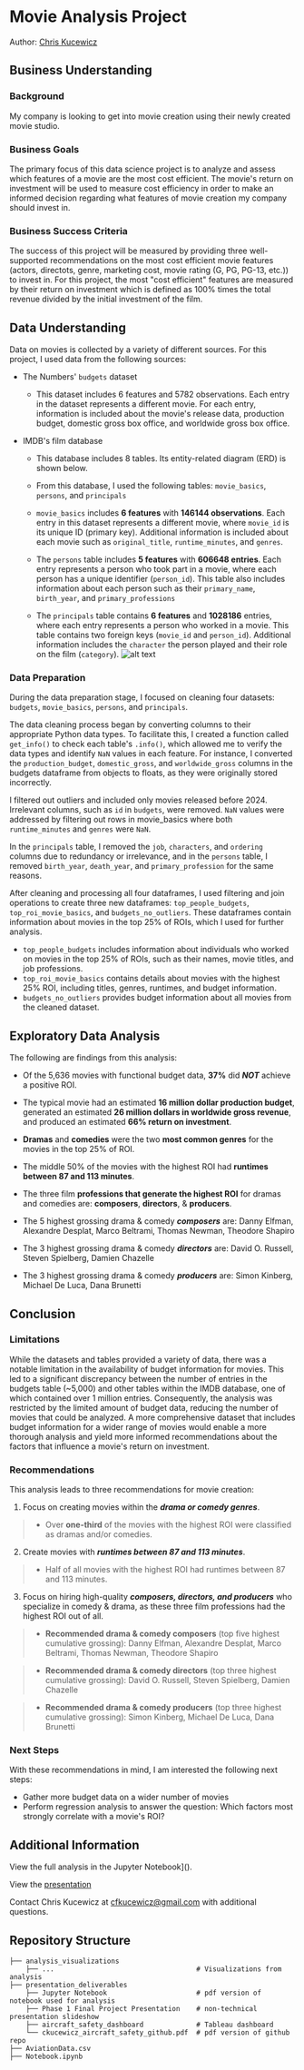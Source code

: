 # Movie Analysis Project
Author: [Chris Kucewicz](cfkucewicz@gmail.com)
## Business Understanding
### Background
My company is looking to get into movie creation using their newly created movie studio. 

### Business Goals
The primary focus of this data science project is to analyze and assess which features of a movie are the most cost efficient. The movie's return on investment will be used to measure cost efficiency in order to make an informed decision regarding what features of movie creation my company should invest in.

### Business Success Criteria
The success of this project will be measured by providing three well-supported recommendations on the most cost efficient movie features (actors, directots, genre, marketing cost, movie rating (G, PG, PG-13, etc.)) to invest in. For this project, the most "cost efficient" features are measured by their return on investment which is defined as 100% times the total revenue divided by the initial investment of the film.

## Data Understanding
Data on movies is collected by a variety of different sources. For this project, I used data from the following sources:
    
- The Numbers' `budgets` dataset
    - This dataset includes 6 features and 5782 observations. Each entry in the dataset represents a different movie. For each entry, information is included about the movie's release data, production budget, domestic gross box office, and worldwide gross box office.
    
    
- IMDB's film database
    - This database includes 8 tables. Its entity-related diagram (ERD) is shown below. 
    
    - From this database, I used the following tables: `movie_basics`, `persons`, and `principals`
    
    - `movie_basics` includes **6 features** with **146144 observations**. Each entry in this dataset represents a different movie, where `movie_id` is its unique ID (primary key). Additional information is included about each movie such as `original_title`, `runtime_minutes`, and `genres`.
    
    - The `persons` table includes **5 features** with **606648 entries**. Each entry represents a person who took part in a movie, where each person has a unique identifier (`person_id`). This table also includes information about each person such as their `primary_name`, `birth_year`, and `primary_professions` 
    
     - The `principals` table contains **6 features** and **1028186** entries, where each entry represents a person who worked in a movie. This table contains two foreign keys (`movie_id` and `person_id`). Additional information includes the `character` the person played and their role on the film (`category`). 
    ![alt text](Movie_data_ERD.png "Title")

### Data Preparation
During the data preparation stage, I focused on cleaning four datasets: `budgets`, `movie_basics`, `persons`, and `principals`.

The data cleaning process began by converting columns to their appropriate Python data types. To facilitate this, I created a function called `get_info()` to check each table's `.info()`, which allowed me to verify the data types and identify `NaN` values in each feature. For instance, I converted the `production_budget`, `domestic_gross`, and `worldwide_gross` columns in the budgets dataframe from objects to floats, as they were originally stored incorrectly.

I filtered out outliers and included only movies released before 2024. Irrelevant columns, such as `id` in `budgets`, were removed. `NaN` values were addressed by filtering out rows in movie_basics where both `runtime_minutes` and `genres` were `NaN`.

In the `principals` table, I removed the `job`, `characters`, and `ordering` columns due to redundancy or irrelevance, and in the `persons` table, I removed `birth_year`, `death_year`, and `primary_profession` for the same reasons.

After cleaning and processing all four dataframes, I used filtering and join operations to create three new dataframes: `top_people_budgets`, `top_roi_movie_basics`, and `budgets_no_outliers`. These dataframes contain information about movies in the top 25% of ROIs, which I used for further analysis.

* `top_people_budgets` includes information about individuals who worked on movies in the top 25% of ROIs, such as their names, movie titles, and job professions.
* `top_roi_movie_basics` contains details about movies with the highest 25% ROI, including titles, genres, runtimes, and budget information.
* `budgets_no_outliers` provides budget information about all movies from the cleaned dataset.
  
## Exploratory Data Analysis

The following are findings from this analysis:
- Of the 5,636 movies with functional budget data, **37%** did ***NOT*** achieve a positive ROI. 


- The typical movie had an estimated **16 million dollar production budget**, generated an estimated **26 million dollars in worldwide gross revenue**, and produced an estimated **66% return on investment**.


- **Dramas** and **comedies** were the two **most common genres** for the movies in the top 25% of ROI.


- The middle 50% of the movies with the highest ROI had **runtimes between 87 and 113 minutes**.


- The three film **professions that generate the highest ROI** for dramas and comedies are: **composers**, **directors**, & **producers**.

 - The 5 highest grossing drama & comedy ***composers*** are: Danny Elfman, Alexandre Desplat, Marco Beltrami, Thomas Newman, Theodore Shapiro

 - The 3 highest grossing drama & comedy ***directors*** are: David O. Russell, Steven Spielberg, Damien Chazelle

 - The 3 highest grossing drama & comedy ***producers*** are: Simon Kinberg, Michael De Luca, Dana Brunetti

## Conclusion

### Limitations
While the datasets and tables provided a variety of data, there was a notable limitation in the availability of budget information for movies. This led to a significant discrepancy between the number of entries in the budgets table (~5,000) and other tables within the IMDB database, one of which contained over 1 million entries. Consequently, the analysis was restricted by the limited amount of budget data, reducing the number of movies that could be analyzed. A more comprehensive dataset that includes budget information for a wider range of movies would enable a more thorough analysis and yield more informed recommendations about the factors that influence a movie's return on investment.

### Recommendations
This analysis leads to three recommendations for movie creation:

1. Focus on creating movies within the ***drama or comedy genres***.

 > - Over **one-third** of the movies with the highest ROI were classified as dramas and/or comedies. 

2. Create movies with ***runtimes between 87 and 113 minutes***.

 > - Half of all movies with the highest ROI had runtimes between 87 and 113 minutes.

3. Focus on hiring high-quality ***composers, directors, and producers*** who specialize in comedy & drama, as these three film professions had the highest ROI out of all.

>  - **Recommended drama & comedy composers** (top five highest cumulative grossing): Danny Elfman, Alexandre Desplat, Marco Beltrami, Thomas Newman, Theodore Shapiro

>  - **Recommended drama & comedy directors** (top three highest cumulative grossing): David O. Russell, Steven Spielberg, Damien Chazelle

>  - **Recommended drama & comedy producers** (top three highest cumulative grossing): Simon Kinberg, Michael De Luca, Dana Brunetti

### Next Steps
With these recommendations in mind, I am interested the following next steps:
- Gather more budget data on a wider number of movies
- Perform regression analysis to answer the question:
    Which factors most strongly correlate with a movie's ROI?

## Additional Information
View the full analysis in the Jupyter Notebook]().

View the [presentation](https://github.com/ckucewicz/movie_analysis_project/blob/a540d2c0afd1ef4092ef17e76c24f672e5d5b399/movie_analysis_presentation.pdf)

Contact Chris Kucewicz at [cfkucewicz@gmail.com](cfkucewicz@gmail.com) with additional questions.

## Repository Structure
```
├── analysis_visualizations
    ├── ...                                   # Visualizations from analysis
├── presentation_deliverables                 
    ├── Jupyter Notebook                      # pdf version of notebook used for analysis
    ├── Phase 1 Final Project Presentation    # non-technical presentation slideshow
    ├── aircraft_safety_dashboard             # Tableau dashboard
    └── ckucewicz_aircraft_safety_github.pdf  # pdf version of github repo
├── AviationData.csv
├── Notebook.ipynb
